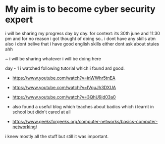 # My aim is to become cyber security expert 
i will be sharing my progress day by day.
for context:
its 30th june and 11:30 pm and for no reason i got thought of doing so..
i dont have any skills atm 
also i dont belive that i have good english skills either
dont ask about stuies ahh



~ i will be sharing whatever i will be doing here 

day - 1
i watched following tutorial which i found ard good.
- https://www.youtube.com/watch?v=inWWhr5tnEA

- https://www.youtube.com/watch?v=IVquJh3DXUA

- https://www.youtube.com/watch?v=3QhU9jd03a0

- also found a useful blog which teaches about badics which i learnt in school but didn't cared at all
- https://www.geeksforgeeks.org/computer-networks/basics-computer-networking/


  
i knew mostly all the stuff but still it was important.
